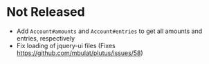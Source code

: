 # Not Released

- Add `Account#amounts` and `Account#entries` to get all amounts and entries, respectively
- Fix loading of jquery-ui files (Fixes https://github.com/mbulat/plutus/issues/58)
